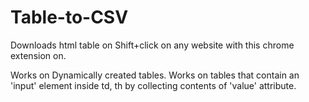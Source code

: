 # Table-to-CSV
Downloads html table on Shift+click on any website with this chrome extension on.

Works on Dynamically created tables.
Works on tables that contain an 'input' element inside td, th by collecting contents of 'value' attribute.
